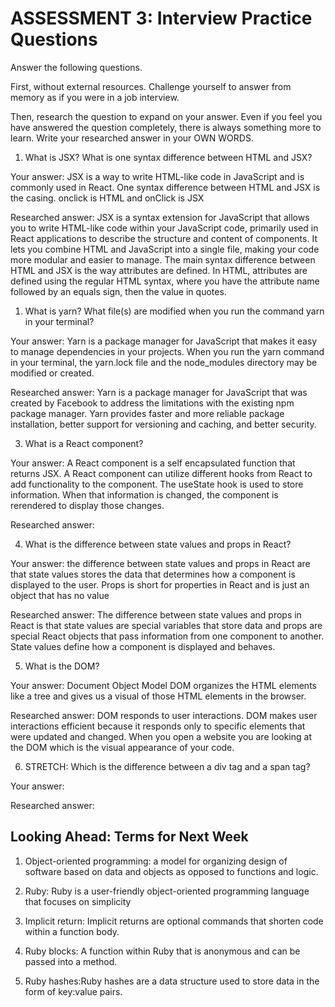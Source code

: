 # ASSESSMENT 3: Interview Practice Questions

Answer the following questions.

First, without external resources. Challenge yourself to answer from memory as if you were in a job interview.

Then, research the question to expand on your answer. Even if you feel you have answered the question completely, there is always something more to learn. Write your researched answer in your OWN WORDS.

1. What is JSX? What is one syntax difference between HTML and JSX?

Your answer: JSX is a way to write HTML-like code in JavaScript and is commonly used in React. One syntax difference between HTML and JSX is the casing. onclick is HTML and onClick is JSX

Researched answer: JSX is a syntax extension for JavaScript that allows you to write HTML-like code within your JavaScript code, primarily used in React applications to describe the structure and content of components. It lets you combine HTML and JavaScript into a single file, making your code more modular and easier to manage. The main syntax difference between HTML and JSX is the way attributes are defined. In HTML, attributes are defined using the regular HTML syntax, where you have the attribute name followed by an equals sign, then the value in quotes.

1. What is yarn? What file(s) are modified when you run the command yarn in your terminal?

Your answer: Yarn is a package manager for JavaScript that makes it easy to manage dependencies in your projects. When you run the yarn command in your terminal, the yarn.lock file and the node_modules directory may be modified or created.

Researched answer: Yarn is a package manager for JavaScript that was created by Facebook to address the limitations with the existing npm package manager. Yarn provides faster and more reliable package installation, better support for versioning and caching, and better security. 

3. What is a React component? 

Your answer: A React component is a self encapsulated function that returns JSX. A React component can utilize different hooks from React to add functionality to the component. The useState hook is used to store information. When that information is changed, the component is rerendered to display those changes. 

Researched answer:

4. What is the difference between state values and props in React?

Your answer: the difference between state values and props in React are that state values stores the data that determines how a component is displayed to the user. Props is short for properties in React and is just an object that has no value

Researched answer: The difference between state values and props in React is that state values are special variables that store data and props are special React objects that pass information from one component to another. State values define how a component is displayed and behaves.

5. What is the DOM?

Your answer: Document Object Model DOM organizes the HTML elements like a tree and gives us a visual of those HTML elements in the browser. 

Researched answer: DOM responds to user interactions. DOM makes user interactions efficient because it responds only to specific elements that were updated and changed. When you open a website you are looking at the DOM which is the visual appearance of your code.



6. STRETCH: Which is the difference between a div tag and a span tag?

Your answer:

Researched answer:

## Looking Ahead: Terms for Next Week

1. Object-oriented programming: a model for organizing design of software based on data and objects as opposed to functions and logic.

2. Ruby: Ruby is a user-friendly object-oriented programming language that focuses on simplicity

3. Implicit return: Implicit returns are optional commands that shorten code within a function body.

4. Ruby blocks: A function within Ruby that is anonymous and can be passed into a method.


5. Ruby hashes:Ruby hashes are a data structure used to store data in the form of key:value pairs.
